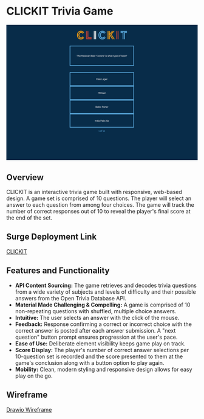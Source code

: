 <h1>CLICKIT Trivia Game</h1> 

<img src= "./Screenshot.png"></img>

<h2>Overview</h2>
CLICKIT is an interactive trivia game built with responsive, web-based design.  A game set is comprised of 10 questions.  The player will select an answer to each question from among four choices.  The game will track the number of correct responses out of 10 to reveal the player's final score at the end of the set.     

<h2>Surge Deployment Link</h2>
<a href="https://srhs-clickit.surge.sh/">CLICKIT</a>

<h2>Features and Functionality</h2>

-  **API Content Sourcing:**  The game retrieves and decodes trivia questions from a wide variety of subjects and levels of difficulty and their possible answers from the Open Trivia Database API.
-  **Material Made Challenging & Compelling:**  A game is comprised of 10 non-repeating questions with shuffled, multiple choice answers.
-  **Intuitive:**  The user selects an answer with the click of the mouse.
-  **Feedback:**  Response confirming a correct or incorrect choice with the correct answer is posted after each answer submission.  A "next question" button prompt ensures progression at the user's pace.
-  **Ease of Use:**  Deliberate element visibility keeps game play on track.
-  **Score Display:**  The player's number of correct answer selections per 10-question set is recorded and the score presented to them at the game's conclusion along with a button option to play again.
-  **Mobility:**  Clean, modern styling and responsive design allows for easy play on the go.

<h2>Wireframe</h2>
<a href="https://github.com/srhshaw/Project-1-Trivia-API/blob/main/Trivia%20Wireframe%202.drawio.png">Drawio Wireframe</a>
